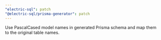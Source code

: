 ```yaml
---
"electric-sql": patch
"@electric-sql/prisma-generator": patch
---
```


Use PascalCased model names in generated Prisma schema and map them to the original table names.
